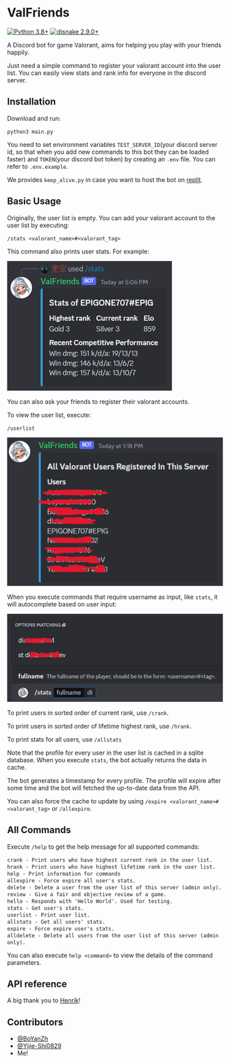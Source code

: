 # ValFriends
[![Python 3.8+](https://img.shields.io/badge/python-3.8+-blue.svg?style=for-the-badge)](#)
[![disnake 2.9.0+](https://img.shields.io/badge/disnake-2.9.0+-blue.svg?style=for-the-badge)](#)

A Discord bot for game Valorant, aims for helping you play with your friends happily. 

Just need a simple command to register your valorant account into the user list. You can easily view stats and rank info for everyone in the discord server. 


## Installation

Download and run:
```
python3 main.py
```

You need to set environment variables `TEST_SERVER_ID`(your discord server id, so that when you add new commands to this bot they can be loaded faster) and `TOKEN`(your discord bot token) by creating an `.env` file. You can refer to `.env.example`.

We provides `keep_alive.py` in case you want to host the bot on [replit](https://replit.com/~).

## Basic Usage
Originally, the user list is empty. You can add your valorant account to the user list by executing:
```
/stats <valorant_name>#<valorant_tag>
```
This command also prints user stats. For example:

![image](assets/1.png)

You can also ask your friends to register their valorant accounts.

To view the user list, execute:
```
/userlist
```

![image](assets/2.png)

When you execute commands that require username as input, like `stats`, it will autocomplete based on user input:

![image](assets/3.png)


To print users in sorted order of current rank, use `/crank`.

To print users in sorted order of lifetime highest rank, use `/hrank`.

To print stats for all users, use `/allstats`

Note that the profile for every user in the user list is cached in a sqlite database. When you execute `stats`, the bot actually returns the data in cache. 

The bot generates a timestamp for every profile. The profile will expire after some time and the bot will fetched the up-to-date data from the API. 

You can also force the cache to update by using `/expire <valorant_name>#<valorant_tag>` or `/allexpire`.





## All Commands
Execute `/help` to get the help message for all supported commands:
```
crank - Print users who have highest current rank in the user list.
hrank - Print users who have highest lifetime rank in the user list.
help - Print information for commands
allexpire - Force expire all user's stats.
delete - Delete a user from the user list of this server (admin only).
review - Give a fair and objective review of a game.
hello - Responds with 'Hello World'. Used for testing.
stats - Get user's stats.
userlist - Print user list.
allstats - Get all users' stats.
expire - Force expire user's stats.
alldelete - Delete all users from the user list of this server (admin only).
```
You can also execute `help <command>` to view the details of the command parameters.


## API reference
A big thank you to [Henrik](https://github.com/Henrik-3/unofficial-valorant-api)!

## Contributors
- [@BoYanZh](https://github.com/BoYanZh)
- [@Yijie-Shi0829](https://github.com/Yijie-Shi0829)
- Me!
